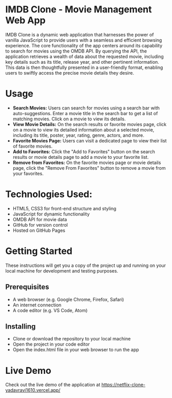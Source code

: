 # IMDB Clone - Movie Management Web App
IMDB Clone is a dynamic web application that harnesses the power of vanilla JavaScript to provide users with a seamless and efficient browsing experience.
The core functionality of the app centers around its capability to search for movies using the OMDB API.
By querying the API, the application retrieves a wealth of data about the requested movie, including key details such as its title, release year, and other pertinent information. 
This data is then thoughtfully presented in a user-friendly format, enabling users to swiftly access the precise movie details they desire.

# Usage
- **Search Movies:** Users can search for movies using a search bar with auto-suggestions. Enter a movie title in the search bar to get a list of matching movies. Click on a movie to view its details.
- **View Movie Details:** On the search results or favorite movies page, click on a movie to view its detailed information about a selected movie, including its title, poster, year, rating, genre, actors, and more.
- **Favorite Movies Page:** Users can visit a dedicated page to view their list of favorite movies.
- **Add to Favorites:** Click the "Add to Favorites" button on the search results or movie details page to add a movie to your favorite list.
- **Remove from Favorites:** On the favorite movies page or movie details page, click the "Remove From Favorites" button to remove a movie from your favorites.

# Technologies Used:
- HTML5, CSS3 for front-end structure and styling
- JavaScript for dynamic functionality
- OMDB API for movie data
- GitHub for version control
- Hosted on GitHub Pages

# Getting Started
These instructions will get you a copy of the project up and running on your local machine for development and testing purposes.

## Prerequisites
- A web browser (e.g. Google Chrome, Firefox, Safari)
- An internet connection
- A code editor (e.g. VS Code, Atom)
## Installing
- Clone or download the repository to your local machine
- Open the project in your code editor
- Open the index.html file in your web browser to run the app

# Live Demo
Check out the live demo of the application at https://netflix-clone-yadavravi1610.vercel.app/
